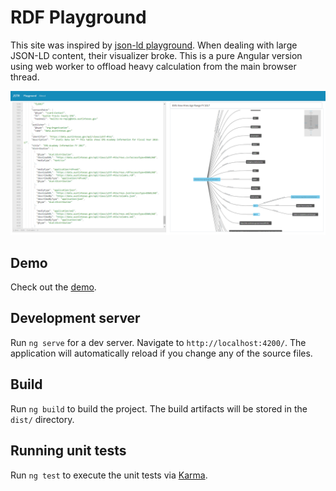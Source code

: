 # RDF Playground

This site was inspired by [json-ld playground](https://json-ld.org/playground/). When dealing with large JSON-LD content, their visualizer broke. This is a pure Angular version using web worker to offload heavy calculation from the main browser thread. 

![RDF Playground](screen-shot.png "RDF Playground")

## Demo
Check out the [demo](https://johnra74.github.io/rdf-playground-web).

## Development server

Run `ng serve` for a dev server. Navigate to `http://localhost:4200/`. The application will automatically reload if you change any of the source files.

## Build

Run `ng build` to build the project. The build artifacts will be stored in the `dist/` directory.

## Running unit tests

Run `ng test` to execute the unit tests via [Karma](https://karma-runner.github.io).

